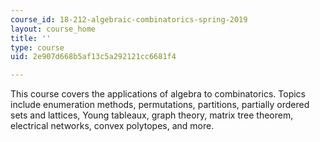 ```yaml
---
course_id: 18-212-algebraic-combinatorics-spring-2019
layout: course_home
title: ''
type: course
uid: 2e907d668b5af13c5a292121cc6681f4

---
```

This course covers the applications of algebra to combinatorics. Topics include enumeration methods, permutations, partitions, partially ordered sets and lattices, Young tableaux, graph theory, matrix tree theorem, electrical networks, convex polytopes, and more.
